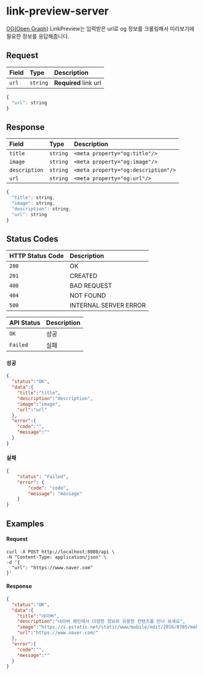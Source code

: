 # link-preview-server

[OG(Open Graph)](https://ogp.me/) LinkPreview는 입력받은 url로 og 정보를 크롤링해서 미리보기에 필요한 정보를 응답해줍니다. 

## Request
| Field | Type | Description |
| :--- | :--- | :--- |
| `url` | `string` | **Required** link url |

```javascript
{
  "url": string
}
```

## Response
| Field | Type | Description |
| :--- | :--- | :--- |
| `title` | `string` | `<meta property="og:title"/>` |
| `image` | `string` | `<meta property="og:image"/>` |
| `description` | `string` | `<meta property="og:description"/>` |
| `url` | `string` | `<meta property="og:url"/>` |

```javascript
{
  "title": string,
  "image": string,
  "description": string,
  "url": string
}
```

## Status Codes
| HTTP Status Code | Description |
| :--- | :---|
| `200` | OK |
| `201` | CREATED |
| `400` | BAD REQUEST |
| `404` | NOT FOUND |
| `500` | INTERNAL SERVER ERROR |

| API Status | Description |
| :--- | :---|
| `OK` | 성공 |
| `Failed` | 실패 |

#### 성공
```json
{
  "status":"OK",
  "data":{
    "title":"title",
    "description":"description",
    "image":"image",
    "url":"url"
  },
  "error":{
    "code":"",
    "message":""
  }
}
```

#### 실패
```json
{
    "status": "Failed",
    "error": {
        "code": "code",
        "message": "message"
    }
}
```

## Examples
#### Request
```shell
curl -X POST http://localhost:8080/api \
-H "Content-Type: application/json" \
-d '{
  "url": "https://www.naver.com"
}'
```

#### Response
```json
{
  "status":"OK",
  "data":{
    "title":"네이버",
    "description":"네이버 메인에서 다양한 정보와 유용한 컨텐츠를 만나 보세요",
    "image":"https://s.pstatic.net/static/www/mobile/edit/2016/0705/mobile_212852414260.png",
    "url":"https://www.naver.com/"
  },
  "error":{
    "code":"",
    "message":""
  }
}
```
